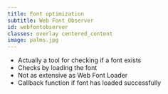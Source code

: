 ```yaml
---
title: Font optimization
subtitle: Web Font Observer
id: webfontobserver
classes: overlay centered_content
image: palms.jpg
---
```


* Actually a tool for checking if a font exists
* Checks by loading the font
* Not as extensive as Web Font Loader
* Callback function if font has loaded successfully